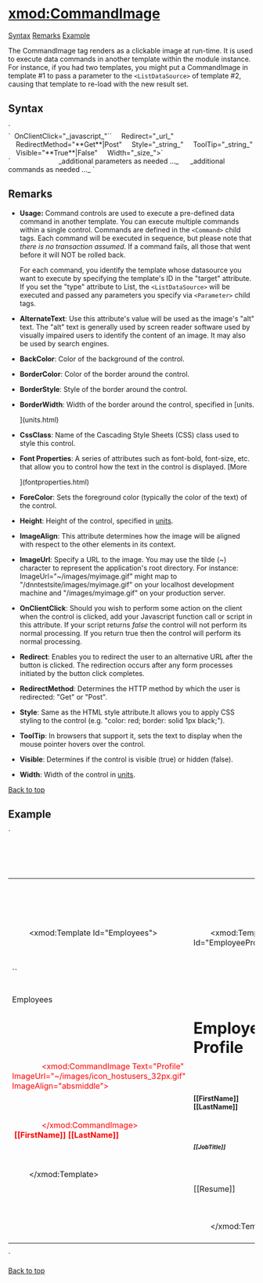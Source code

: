# <xmod:CommandImage>

<a name="top"></a>

[Syntax](#syntax) [Remarks](#remarks) [Example](#example)

The CommandImage tag renders as a clickable image at run-time. It is used to execute data commands in another template within the module instance. For instance, if you had two templates, you might put a CommandImage in template #1 to pass a parameter to the `<ListDataSource>` of template #2, causing that template to re-load with the new result set.

<a name="syntax"></a>

## Syntax

<div xmlns="">`<xmod:CommandImage  
    AlternateText="_string_"  
    BackColor="_color name_|#dddddd"  
    BorderColor="_color name_|#dddddd"  
    BorderStyle="**NotSet**|None|Dotted|Dashed|Solid|Double|Groove|Ridge| Inset|Outset"  
    BorderWidth_="size_"  
    CssClass="_string_"  
    Font-Bold="True|**False**"  
    Font-Italic="True|**False**"  
    Font-Names="_string_"  
    Font-Overline="True|**False**"  
    Font-Size="_string_|Smaller|Larger|XX-Small|X-Small|Small|Medium| Large|X-Large|XX-Large"  
    Font-Strikeout="True|**False**"  
    Font-Underline="True|**False**"  
    ForeColor="_color name_|#dddddd"  
    Height="_size_"  
    ImageAlign="NotSet|Left|Right|Baseline|Top|Middle|Bottom|AbsBottom|AbsMiddle|TextTop"  
    ImageUrl="_url_"`</div>

<div xmlns="">`  OnClientClick="_javascript_"``  
    Redirect="_url_"  
    RedirectMethod="**Get**|Post"  
    Style="_string_"  
    ToolTip="_string_"  
    Visible="**True**|False"  
    Width="_size_">`</div>

<div xmlns="">`   
    <Command Target="_string_" Type="List|Detail">  
        <Parameter Name="_string_" Value="_string_" />  
        <Parameter Name="_string_" Value="_string_" />  
_additional parameters as needed ..._  
    </Command>  
_additional commands as needed ..._  
</xmod:CommandImage>`</div>

<a name="remarks"></a>

## Remarks

*   **Usage:** Command controls are used to execute a pre-defined data command in another template. You can execute multiple commands within a single control. Commands are defined in the `<Command>` child tags. Each command will be executed in sequence, but please note that _there is no transaction assumed_. If a command fails, all those that went before it will NOT be rolled back.  

    For each command, you identify the template whose datasource you want to execute by specifying the template's ID in the "target" attribute. If you set the "type" attribute to List, the `<ListDataSource>` will be executed and passed any parameters you specify via `<Parameter>` child tags.  

*   **AlternateText**: Use this attribute's value will be used as the image's "alt" text. The "alt" text is generally used by screen reader software used by visually impaired users to identify the content of an image. It may also be used by search engines.  

*   **BackColor**: Color of the background of the control.  

*   **BorderColor**: Color of the border around the control.  

*   **BorderStyle**: Style of the border around the control.  

*   **BorderWidth**: Width of the border around the control, specified in [units.  

    ](units.html)
*   **CssClass**: Name of the Cascading Style Sheets (CSS) class used to style this control.  

*   **Font Properties**: A series of attributes such as font-bold, font-size, etc. that allow you to control how the text in the control is displayed. [More  

    ](fontproperties.html)
*   **ForeColor**: Sets the foreground color (typically the color of the text) of the control.  

*   **Height**: Height of the control, specified in [units](units.html).  

*   **ImageAlign**: This attribute determines how the image will be aligned with respect to the other elements in its context.  

*   **ImageUrl**: Specify a URL to the image. You may use the tilde (~) character to represent the application's root directory. For instance: ImageUrl="~/images/myimage.gif" might map to "/dnntestsite/images/myimage.gif" on your localhost development machine and "/images/myimage.gif" on your production server.  

*   **OnClientClick**: Should you wish to perform some action on the client when the control is clicked, add your Javascript function call or script in this attribute. If your script returns _false_ the control will not perform its normal processing. If you return true then the control will perform its normal processing.  

*   **Redirect**: Enables you to redirect the user to an alternative URL after the button is clicked. The redirection occurs after any form processes initiated by the button click completes.  

*   **RedirectMethod**: Determines the HTTP method by which the user is redirected: "Get" or "Post".  

*   **Style**: Same as the HTML style attribute.It allows you to apply CSS styling to the control (e.g. "color: red; border: solid 1px black;").  

*   **ToolTip**: In browsers that support it, sets the text to display when the mouse pointer hovers over the control.  

*   **Visible**: Determines if the control is visible (true) or hidden (false).  

*   **Width**: Width of the control in [units](units.html).  

[Back to top](#top)  
<a name="example"></a>

## Example

<div xmlns="">`<div>  
  <table width="100%">  
    <tr>  
      <td colspan="2">  
        <!-- DEPARTMENTS TEMPLATE -->  
        <xmod:Template Id="Departments">  
          <ListDataSource CommandText="SELECT DepartmentId, DepartmentName FROM XMPDemo_Departments ORDER BY DepartmentName" />  
          <ItemTemplate>  
<span><xmod:CommandButton Text='[[DepartmentName]]'></span>  
<span>              <Command Target="Employees" Type="list"></span>  
<span>                <Parameter Name="DepartmentId" Value='[[DepartmentId]]' /></span>  
<span>              </Command ></span>  
<span>              <Command Target="EmployeeProfile" Type="detail"></span>  
<span>                <Parameter Name="EmployeeId" Value="-1" /></span>  
<span>              </Command></span>  
<span>            </xmod:CommandButton></span>&nbsp;  
          </ItemTemplate>  
        </xmod:Template>  
      </td>  
    <tr>  
      <td width="250" valign="top">  

        <!-- EMPLOYEES TEMPLATE -->  

        <xmod:Template Id="Employees">  
          <ListDataSource CommandText="SELECT * FROM XMPDemo_Employees WHERE DepartmentId = @DepartmentId">  
           <Parameter Name="DepartmentId" Alias="DepartmentId" />  
         </ListDataSource>  
``<HeaderTemplate>  
            <p>Employees</p>  
          </HeaderTemplate>  
          <ItemTemplate>  
            <div style="text-align: middle;">  
<span style="color: #ff0000;">              <xmod:CommandImage Text="Profile" ImageUrl="~/images/icon_hostusers_32px.gif" ImageAlign="absmiddle"></span>  
<span style="color: #ff0000;">                <Command Type="detail" Target="EmployeeProfile"></span>  
<span style="color: #ff0000;">                  <Parameter Name="EmployeeId" Value='[[EmployeeId]]' /></span>  
<span style="color: #ff0000;">                </Command></span>  
<span style="color: #ff0000;">              </xmod:CommandImage> &nbsp;<strong>[[FirstName]] [[LastName]]</strong></span>  
            </div>  
          </ItemTemplate>  
        </xmod:Template>  
      </td>  
      <td width="500" valign="top">  

        <!-- EMPLOYEE PROFILE TEMPLATE -->  

        <xmod:Template Id="EmployeeProfile">  
          <DetailDataSource CommandText="SELECT * FROM XMPDemo_Employees WHERE EmployeeId = @EmployeeId">  
            <Parameter Name="EmployeeId" Alias="EmployeeId" Value="-1" />  
          </DetailDataSource>  
          <DetailTemplate>  
            <h1>Employee Profile</h2>  
            <p style="font-size: 14px; font-weight: bold;">[[FirstName]] [[LastName]]</p>  
            <p style="font-size: 12px; font-weight: bold;"><em>[[JobTitle]]</em></p>  
            <p>[[Resume]]</p>  
          </DetailTemplate>  
        </xmod:Template>  
      </td>  
    </tr>  
  </table>  
</div>` </div>

[Back to top](#top)